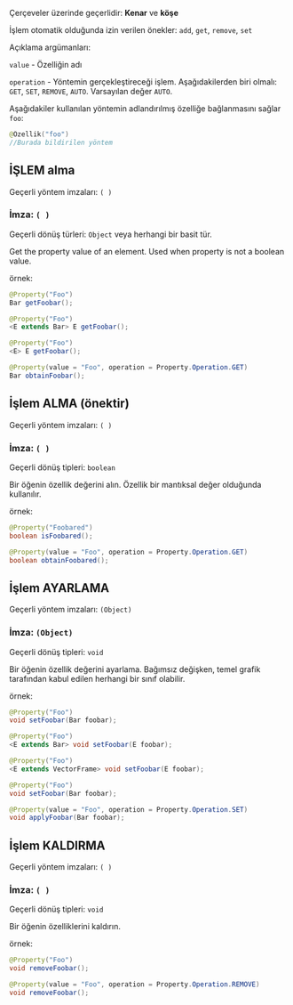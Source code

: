 Çerçeveler üzerinde geçerlidir: **Kenar** ve **köşe**

İşlem otomatik olduğunda izin verilen önekler: `add`, `get`, `remove`, `set`

Açıklama argümanları:

`value` - Özelliğin adı

`operation` - Yöntemin gerçekleştireceği işlem. Aşağıdakilerden biri olmalı: `GET`, `SET`, `REMOVE`, `AUTO`. Varsayılan değer `AUTO`.

Aşağıdakiler kullanılan yöntemin adlandırılmış özelliğe bağlanmasını sağlar `foo`:

```java
@Özellik("foo")
//Burada bildirilen yöntem
```

## İŞLEM alma

Geçerli yöntem imzaları: `( )`

### İmza: `( )`

Geçerli dönüş türleri: `Object` veya herhangi bir basit tür.

Get the property value of an element. Used when property is not a boolean value.

örnek:

```java
@Property("Foo")
Bar getFoobar();
```

```java
@Property("Foo")
<E extends Bar> E getFoobar();
```

```java
@Property("Foo")
<E> E getFoobar();
```

```java
@Property(value = "Foo", operation = Property.Operation.GET)
Bar obtainFoobar();
```

## İşlem ALMA (önektir)

Geçerli yöntem imzaları: `( )`

### İmza: `( )`

Geçerli dönüş tipleri: `boolean`

Bir öğenin özellik değerini alın. Özellik bir mantıksal değer olduğunda kullanılır.

örnek:

```java
@Property("Foobared")
boolean isFoobared();
```

```java
@Property(value = "Foo", operation = Property.Operation.GET)
boolean obtainFoobared();
```

## İşlem AYARLAMA

Geçerli yöntem imzaları: `(Object)`

### İmza: `(Object)`

Geçerli dönüş tipleri: `void`

Bir öğenin özellik değerini ayarlama. Bağımsız değişken, temel grafik tarafından kabul edilen herhangi bir sınıf olabilir.

örnek:

```java
@Property("Foo")
void setFoobar(Bar foobar);
```

```java
@Property("Foo")
<E extends Bar> void setFoobar(E foobar);
```

```java
@Property("Foo")
<E extends VectorFrame> void setFoobar(E foobar);
```

```java
@Property("Foo")
void setFoobar(Bar foobar);
```

```java
@Property(value = "Foo", operation = Property.Operation.SET)
void applyFoobar(Bar foobar);
```

## İşlem KALDIRMA

Geçerli yöntem imzaları: `( )`

### İmza: `( )`

Geçerli dönüş tipleri: `void`

Bir öğenin özelliklerini kaldırın.

örnek:

```java
@Property("Foo")
void removeFoobar();
```

```java
@Property(value = "Foo", operation = Property.Operation.REMOVE)
void removeFoobar();
```